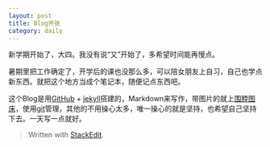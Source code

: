 ```yaml
---
layout: post
title: Blog开张
category: daily
---
```


新学期开始了，大四。我没有说“又”开始了，多希望时间能再慢点。

暑期里把工作确定了，开学后的课也没那么多，可以陪女朋友上自习，自己也学点新东西。就把这个地方当成个笔记本，随便记点东西吧。

这个Blog是用[GitHub] + [jekyll]搭建的，Markdown来写作，带图片的就上[围脖图床]，使用[git]管理，其他的不用操心太多，唯一操心的就是坚持，也希望自己坚持下去。一天写一点就好。


[GitHub]: https://github.com/
[jekyll]: https://github.com/mojombo/jekyll
[git]: http://git-scm.com/
[围脖图床]: http://weibotuchuang.sinaapp.com/

> Written with [StackEdit](https://stackedit.io/).
